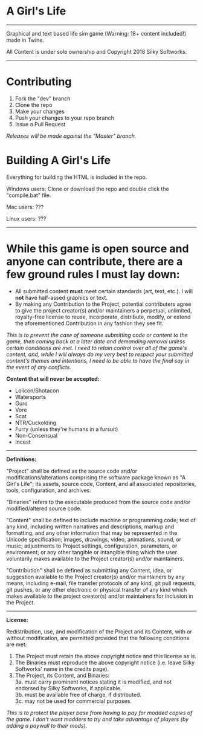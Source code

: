 # A Girl's Life
----

Graphical and text based life sim game (Warning: 18+ content included!) made in Twine.

All Content is under sole ownership and Copyright 2018 Silky Softworks.

--------

# Contributing
1. Fork the "dev" branch
2. Clone the repo
3. Make your changes
4. Push your changes to your repo branch
5. Issue a Pull Request

*Releases will be made against the "Master" branch.*

# Building A Girl's Life
Everything for building the HTML is included in the repo.

Windows users: Clone or download the repo and double click the "compile.bat" file.

Mac users: ???

Linux users: ???

--------

# While this game is open source and anyone can contribute, there are a few ground rules I must lay down:
* All submitted content **must** meet certain standards (art, text, etc.). I will **not** have half-assed graphics or text.
* By making any Contribution to the Project, potential contributers agree to give the project creator(s) and/or maintainers a perpetual, unlimited, royalty-free license to reuse, incorporate, distribute, modify, or extend the aforementioned Contribution in any fashion they see fit.

*This is to prevent the case of someone submitting code or content to the game, then coming back at a later date and demanding removal unless certain conditions are met. I need to retain control over all of the game's content, and, while I will always do my very best to respect your submitted content's themes and intentions, I need to be able to have the final say in the event of any conflicts.*

**Content that will never be accepted:**
* Lolicon/Shotacon
* Watersports
* Guro
* Vore
* Scat
* NTR/Cuckolding
* Furry (unless they're humans in a fursuit)
* Non-Consensual
* Incest

--------

**Definitions:**

"Project" shall be defined as the source code and/or modifications/alterations comprising the software package known as "A Girl's Life"; its assets, source code, Content, and all associated repositories, tools, configuration, and archives.

"Binaries" refers to the executable produced from the source code and/or modified/altered source code.

"Content" shall be defined to include machine or programming code; text of any kind, including written narratives and descriptions, markup and formatting, and any other information that may be represented in the Unicode specification; images, drawings, video, animations, sound, or music; adjustments to Project settings, configuration, parameters, or environment; or any other tangible or intangible thing which the user voluntarily makes available to the Project creator(s) and/or maintainers.

"Contribution" shall be defined as submitting any Content, idea, or suggestion available to the Project creator(s) and/or maintainers by any means, including e-mail, file transfer protocols of any kind, git pull requests, git pushes, or any other electronic or physical transfer of any kind which makes available to the project creator(s) and/or maintainers for inclusion in the Project.

--------

**License:**

Redistribution, use, and modification of the Project and its Content, with or without modification, are permitted provided that the following conditions are met:
1. The Project must retain the above copyright notice and this license as is.
2. The Binaries must reproduce the above copyright notice (i.e. leave Silky Softworks' name in the credits page).
3. The Project, its Content, and Binaries:  
3a. must carry prominent notices stating it is modified, and not endorsed by Silky Softworks, if applicable.  
3b. must be available free of charge, if distributed.  
3c. may not be used for commercial purposes.

*This is to protect the player base from having to pay for modded copies of the game. I don't want modders to try and take advantage of players (by adding a paywall to their mods).*